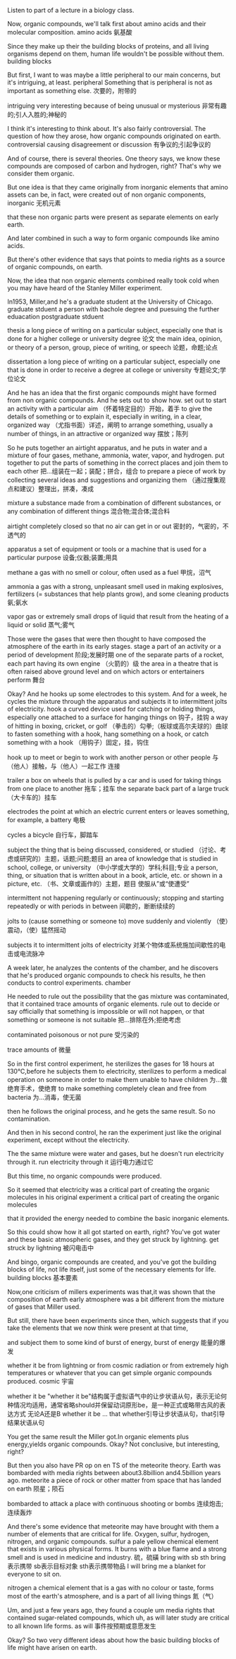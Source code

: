 Listen to part of a lecture in a biology class.

Now, organic compounds, we'll talk first about amino acids and their molecular composition.
amino acids
氨基酸


Since they make up their the building blocks of proteins, and all living organisms depend on them, human life wouldn't be possible without them.
building blocks

But first, I want to was maybe a little peripheral to our main concerns, but it's intriguing, at least.
peripheral
Something that is peripheral is not as important as something else.
次要的，附带的

intriguing
very interesting because of being unusual or mysterious
非常有趣的;引人入胜的;神秘的

I think it's interesting to think about. It's also fairly controversial. The question of how they arose, how organic compounds originated on earth.
controversial
causing disagreement or discussion
有争议的;引起争议的

And of course, there is several theories. One theory says, we know these compounds are composed of carbon and hydrogen, right? That's why we consider them organic.

But one idea is that they came originally from inorganic elements that amino assets can be, in fact, were created out of non organic components,
inorganic
无机元素

that these non organic parts were present as separate elements on early earth.

And later combined in such a way to form organic compounds like amino acids.

But there's other evidence that says that points to media rights as a source of organic compounds, on earth.

Now, the idea that non organic elements combined really took cold when you may have heard of the Stanley Miller experiment.


In1953, Miller,and he's a graduate student at the University of Chicago.
graduate stduent
a person with bachole degree and puesuing the further eduacation
postgraduate stduent

thesis
a long piece of writing on a particular subject, especially one that is done for a higher college or university degree
论文
the main idea, opinion, or theory of a person, group, piece of writing, or speech
论题，命题;论点

dissertation
a long piece of writing on a particular subject, especially one that is done in order to receive a degree at college or university
专题论文;学位论文

And he has an idea that the first organic compounds might have formed from non organic compounds. And he sets out to show how.
set out
to start an activity with a particular aim
（怀着特定目的）开始，着手
to give the details of something or to explain it, especially in writing, in a clear, organized way
（尤指书面）详述，阐明
to arrange something, usually a number of things, in an attractive or organized way
摆放；陈列



So he puts together an airtight apparatus, and he puts in water and a mixture of four gases, methane, ammonia, water, vapor, and hydrogen.
put together
to put the parts of something in the correct places and join them to each other
把…组装在一起；装配；拼合，组合
to prepare a piece of work by collecting several ideas and suggestions and organizing them
（通过搜集观点和建议）整理出，拼凑，凑成

mixture
a substance made from a combination of different substances, or any combination of different things
混合物;混合体;混合料

airtight
completely closed so that no air can get in or out
密封的，气密的，不透气的

apparatus
a set of equipment or tools or a machine that is used for a particular purpose
设备;仪器;装置;用具

methane
a gas with no smell or colour, often used as a fuel
甲烷，沼气

ammonia
a gas with a strong, unpleasant smell used in making explosives, fertilizers (= substances that help plants grow), and some cleaning products
氨;氨水

vapor
gas or extremely small drops of liquid that result from the heating of a liquid or solid
蒸气;雾气


Those were the gases that were then thought to have composed the atmosphere of the earth in its early stages.
stage
a part of an activity or a period of development
阶段;发展时期
one of the separate parts of a rocket, each part having its own engine
（火箭的）级
the area in a theatre that is often raised above ground level and on which actors or entertainers perform
舞台

Okay? And he hooks up some electrodes to this system. And for a week, he cycles the mixture through the apparatus and subjects it to intermittent jolts of electricity.
hook
a curved device used for catching or holding things, especially one attached to a surface for hanging things on
钩子，挂钩
a way of hitting in boxing, cricket, or golf
（拳击的）勾拳;（板球或高尔夫球的）曲球
to fasten something with a hook, hang something on a hook, or catch something with a hook
（用钩子）固定，挂，钩住

hook up
to meet or begin to work with another person or other people
与（他人）接触，与（他人）一起工作
连接

trailer
a box on wheels that is pulled by a car and is used for taking things from one place to another
拖车；挂车
the separate back part of a large truck
（大卡车的）挂车

electrodes
the point at which an electric current enters or leaves something, for example, a battery
电极

cycles
a bicycle
自行车，脚踏车

subject
the thing that is being discussed, considered, or studied
（讨论、考虑或研究的）主题，话题;问题;题目
an area of knowledge that is studied in school, college, or university
（中小学或大学的）学科;科目;专业
a person, thing, or situation that is written about in a book, article, etc. or shown in a picture, etc.
（书、文章或画作的）主题，题目
使服从”或“使遭受”

intermittent
not happening regularly or continuously; stopping and starting repeatedly or with periods in between
间歇的，断断续续的

jolts
to (cause something or someone to) move suddenly and violently
（使）震动，（使）猛然摇动

subjects it to intermittent jolts of electricity
对某个物体或系统施加间歇性的电击或电流脉冲

A week later, he analyzes the contents of the chamber, and he discovers that he's produced organic compounds to check his results, he then conducts to control experiments.
chamber

He needed to rule out the possibility that the gas mixture was contaminated, that it contained trace amounts of organic elements.
rule out
to decide or say officially that something is impossible or will not happen, or that something or someone is not suitable
把…排除在外;拒绝考虑

contaminated
poisonous or not pure
受污染的

trace amounts of
微量

So in the first control experiment, he sterilizes the gases for 18 hours at 130℃,before he subjects them to electricity,
sterilizes
to perform a medical operation on someone in order to make them unable to have children
为…做绝育手术，使绝育
to make something completely clean and free from bacteria
为…消毒，使无菌

then he follows the original process, and he gets the same result. So no contamination.

And then in his second control, he ran the experiment just like the original experiment, except without the electricity.

The the same mixture were water and gases, but he doesn't run electricity through it.
run electricity through it
运行电力通过它

But this time, no organic compounds were produced.

So it seemed that electricity was a critical part of creating the organic molecules in his original experiment
a critical part of creating the organic molecules

that it provided the energy needed to combine the basic inorganic elements.

So this could show how it all got started on earth, right? You've got water and these basic atmospheric gases, and they get struck by lightning.
get struck by lightning
被闪电击中

And bingo, organic compounds are created, and you've got the building blocks of life, not life itself, just some of the necessary elements for life.
building blocks
基本要素

Now,one criticism of millers experiments was that,it was shown that the composition of earth early atmosphere was a bit different from the mixture of gases that Miller used.

But still, there have been experiments since then, which suggests that if you take the elements that we now think were present at that time,

and subject them to some kind of burst of energy,
burst of energy
能量的爆发

whether it be from lightning or from cosmic radiation or from extremely high temperatures or whatever that you can get simple organic compounds produced.
cosmic
宇宙

whether it be
"whether it be"结构属于虚拟语气中的让步状语从句，表示无论何种情况均适用，通常省略should并保留动词原形be，是一种正式或略带古风的表达方式
无论A还是B
whether it be ... that
whether引导让步状语从句，that引导结果状语从句

You get the same result the Miller got.In organic elements plus energy,yields organic compounds. Okay? Not conclusive, but interesting, right?

But then you also have PR op on en TS of the meteorite theory. Earth was bombarded with media rights between about3.8billion and4.5billion years ago.
meteorite
a piece of rock or other matter from space that has landed on earth
陨星；陨石

bombarded
to attack a place with continuous shooting or bombs
连续炮击;连续轰炸

And there's some evidence that meteorite may have brought with them a number of elements that are critical for life. Oxygen, sulfur, hydrogen, nitrogen, and organic compounds.
sulfur
a pale yellow chemical element that exists in various physical forms. It burns with a blue flame and a strong smell and is used in medicine and industry.
硫，硫磺
bring with sb sth
bring表示携带
sb表示目标对象
sth表示携带物品
I will bring me a blanket for everyone to sit on.

nitrogen
a chemical element that is a gas with no colour or taste, forms most of the earth's atmosphere, and is a part of all living things
氮（气）

Um, and just a few years ago, they found a couple um media rights that contained sugar-related compounds, which uh, as will later study are critical to all known life forms.
as will
事件按预期或意愿发生

Okay? So two very different ideas about how the basic building blocks of life might have arisen on earth.